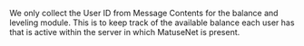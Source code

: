 We only collect the User ID from Message Contents for the balance and leveling module. This is to keep track of the available balance each user has that is active within the server in which MatuseNet is present.
